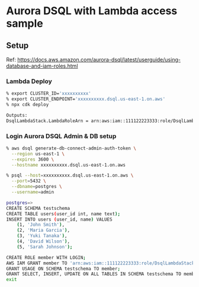 # Aurora DSQL with Lambda access sample 

## Setup

Ref: https://docs.aws.amazon.com/aurora-dsql/latest/userguide/using-database-and-iam-roles.html

### Lambda Deploy
```bash
% export CLUSTER_ID='xxxxxxxxxx'
% export CLUSTER_ENDPOINT='xxxxxxxxxx.dsql.us-east-1.on.aws'
% npx cdk deploy

Outputs:
DsqlLambdaStack.LambdaRoleArn = arn:aws:iam::111122223333:role/DsqlLambdaStack-DsqlLambdaServiceRoleXXX
```

### Login Aurora DSQL Admin & DB setup

```bash
% aws dsql generate-db-connect-admin-auth-token \
  --region us-east-1 \
  --expires 3600 \
  --hostname xxxxxxxxxx.dsql.us-east-1.on.aws

% psql --host=xxxxxxxxxx.dsql.us-east-1.on.aws \
  --port=5432 \
  --dbname=postgres \
  --username=admin

postgres=> 
CREATE SCHEMA testschema
CREATE TABLE users(user_id int, name text);
INSERT INTO users (user_id, name) VALUES 
    (1, 'John Smith'),
    (2, 'Maria Garcia'),
    (3, 'Yuki Tanaka'),
    (4, 'David Wilson'),
    (5, 'Sarah Johnson');

CREATE ROLE member WITH LOGIN;
AWS IAM GRANT member TO 'arn:aws:iam::111122223333:role/DsqlLambdaStack-DsqlLambdaServiceRoleXXX'; 
GRANT USAGE ON SCHEMA testschema TO member;
GRANT SELECT, INSERT, UPDATE ON ALL TABLES IN SCHEMA testschema TO member;
exit
```

